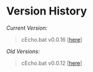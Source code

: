# Version History

_Current Version:_

> cEcho.bat v0.0.16 \[[here](https://github.com/smartguy1196/colored_echo/tree/master/version_history/cEcho_0_0_16)\]

_Old Versions:_

> cEcho.bat v0.0.12 \[[here](https://github.com/smartguy1196/colored_echo/tree/master/version_history/cEcho_0_0_12)\]
